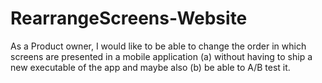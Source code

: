 # RearrangeScreens-Website
As a Product owner, I would like to be able to change the order in which screens are presented in a mobile application (a) without having to ship a new executable of the app and maybe also (b) be able to A/B test it.
